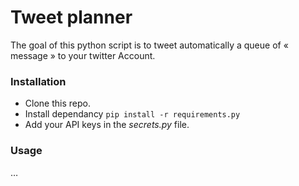 # Tweet planner

The goal of this python script is to tweet automatically a queue of « message » to your twitter Account.

### Installation

- Clone this repo.
- Install dependancy ```pip install -r requirements.py```
- Add your API keys in the *secrets.py* file.

### Usage
…
